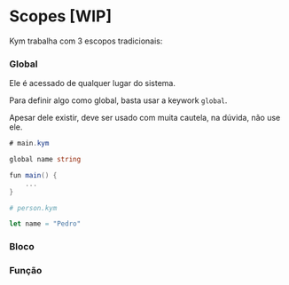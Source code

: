 # Scopes \[WIP]

Kym trabalha com 3 escopos tradicionais:

### Global

Ele é acessado de qualquer lugar do sistema.

Para definir algo como global, basta usar a keywork `global`.

Apesar dele existir, deve ser usado com muita cautela, na dúvida, não use ele.

```csharp
# main.kym

global name string

fun main() {
    ...
}
```

```nim
# person.kym

let name = "Pedro"
```

### Bloco

### Função
